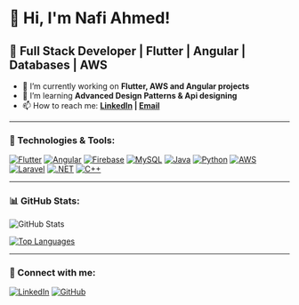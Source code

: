# 👋 Hi, I'm Nafi Ahmed!  
## 🚀 Full Stack Developer | Flutter | Angular | Databases  | AWS

- 🔭 I’m currently working on **Flutter, AWS and Angular projects**  
- 🌱 I’m learning **Advanced Design Patterns & Api designing**  
- 📫 How to reach me: **[LinkedIn]([https://www.linkedin.com/in/racer007/]) | [Email](mailto:nafiahmed318@gmail.com)**  

---
### 🔧 Technologies & Tools:
[![Flutter](https://img.shields.io/badge/Flutter-02569B?style=for-the-badge&logo=flutter&logoColor=white)](https://flutter.dev/)
[![Angular](https://img.shields.io/badge/Angular-DD0031?style=for-the-badge&logo=angular&logoColor=white)](https://angular.dev/)
[![Firebase](https://img.shields.io/badge/Firebase-FFCA28?style=for-the-badge&logo=firebase&logoColor=black)](https://firebase.google.com/)
[![MySQL](https://img.shields.io/badge/MySQL-5592575?style=for-the-badge&logo=MtSQL&logoColor=white)](https://www.mysql.com/)
[![Java](https://img.shields.io/badge/Java-007396?style=for-the-badge&logo=java&logoColor=white)](https://www.java.com/)
[![Python](https://img.shields.io/badge/Python-3776AB?style=for-the-badge&logo=python&logoColor=white)](https://www.python.org/)
[![AWS](https://img.shields.io/badge/AWS-232F3E?style=for-the-badge&logo=amazon-aws&logoColor=white)](https://aws.amazon.com/)
[![Laravel](https://img.shields.io/badge/Laravel-FF2D20?style=for-the-badge&logo=laravel&logoColor=white)](https://laravel.com/)
[![.NET](https://img.shields.io/badge/.NET-512BD4?style=for-the-badge&logo=dotnet&logoColor=white)](https://dotnet.microsoft.com/)
[![C++](https://img.shields.io/badge/C++-00599C?style=for-the-badge&logo=c%2B%2B&logoColor=white)](https://isocpp.org/)

---

### 📊 GitHub Stats:
![GitHub Stats](https://github-readme-stats.vercel.app/api?username=Nafi62742&show_icons=true&theme=dark)

[![Top Languages](https://github-readme-stats.vercel.app/api/top-langs/?username=Nafi62742&layout=compact&theme=dark)](https://github.com/Nafi62742)

---

### 🔗 Connect with me:
[![LinkedIn](https://img.shields.io/badge/LinkedIn-0077B5?style=for-the-badge&logo=linkedin&logoColor=white)](https://github.com/Nafi62742)
[![GitHub](https://img.shields.io/badge/GitHub-181717?style=for-the-badge&logo=github&logoColor=white)](https://github.com/Nafi62742)
